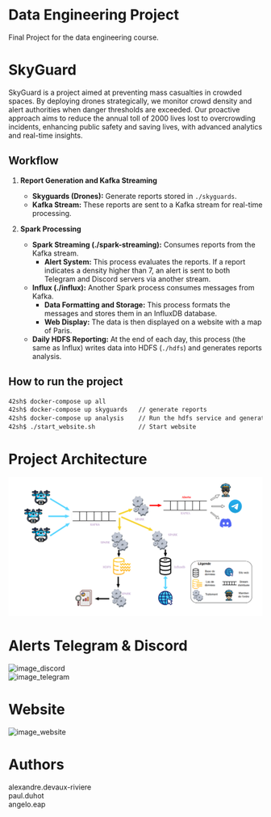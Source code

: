 # Data Engineering Project
Final Project for the data engineering course.

# SkyGuard
SkyGuard is a project aimed at preventing mass casualties in crowded spaces. By deploying drones strategically, we monitor crowd density and alert authorities when danger thresholds are exceeded. Our proactive approach aims to reduce the annual toll of 2000 lives lost to overcrowding incidents, enhancing public safety and saving lives, with advanced analytics and real-time insights.

## Workflow

1. **Report Generation and Kafka Streaming**
   - **Skyguards (Drones):** Generate reports stored in `./skyguards`.
   - **Kafka Stream:** These reports are sent to a Kafka stream for real-time processing.

2. **Spark Processing**
   - **Spark Streaming (./spark-streaming):** Consumes reports from the Kafka stream.
     - **Alert System:** This process evaluates the reports. If a report indicates a density higher than 7, an alert is sent to both Telegram and Discord servers via another stream.
   - **Influx (./influx):** Another Spark process consumes messages from Kafka.
     - **Data Formatting and Storage:** This process formats the messages and stores them in an InfluxDB database.
     - **Web Display:** The data is then displayed on a website with a map of Paris.
   - **Daily HDFS Reporting:** At the end of each day, this process (the same as Influx) writes data into HDFS (`./hdfs`) and generates reports analysis.

## How to run the project 

```bash
42sh$ docker-compose up all         
42sh$ docker-compose up skyguards   // generate reports
42sh$ docker-compose up analysis    // Run the hdfs service and generate analysis
42sh$ ./start_website.sh            // Start website
```

# Project Architecture
![image_archi](https://github.com/TopAgrume/SkyGuards/blob/main/SkyGuards_Architecture.png)

# Alerts Telegram & Discord

![image_discord](https://cdn.discordapp.com/attachments/1218983554244022314/1257812079398752297/image.png?ex=6685c448&is=668472c8&hm=a36290600b2f5bdfef78c794e5126a6a33ded6f7270a305d362fa2ea565348a4&)\
![image_telegram](https://cdn.discordapp.com/attachments/1218983554244022314/1257812326300516412/image.png?ex=6685c483&is=66847303&hm=7bb84f5eaf15b1ed05592a5dde93e3269f41a130a780f4f758e18ee3699547f5&)

# Website

![image_website](https://cdn.discordapp.com/attachments/1218983554244022314/1257813022181953629/image.png?ex=6685c529&is=668473a9&hm=6538b6a10f72110c5f24454bc0e706818cc913623c836c394b2062228cd40746&)

# Authors
alexandre.devaux-riviere\
paul.duhot\
angelo.eap
